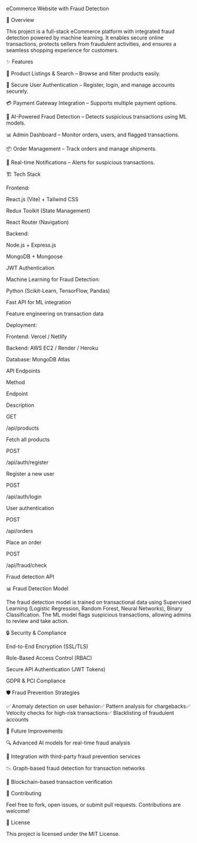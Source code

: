 eCommerce Website with Fraud Detection

🚀 Overview

This project is a full-stack eCommerce platform with integrated fraud detection powered by machine learning. It enables secure online transactions, protects sellers from fraudulent activities, and ensures a seamless shopping experience for customers.

✨ Features

🛒 Product Listings & Search – Browse and filter products easily.

🔐 Secure User Authentication – Register, login, and manage accounts securely.

💳 Payment Gateway Integration – Supports multiple payment options.

🤖 AI-Powered Fraud Detection – Detects suspicious transactions using ML models.

📊 Admin Dashboard – Monitor orders, users, and flagged transactions.

📦 Order Management – Track orders and manage shipments.

📡 Real-time Notifications – Alerts for suspicious transactions.

🏗 Tech Stack

Frontend:

React.js (Vite) + Tailwind CSS

Redux Toolkit (State Management)

React Router (Navigation)

Backend:

Node.js + Express.js

MongoDB + Mongoose

JWT Authentication

Machine Learning for Fraud Detection:

Python (Scikit-Learn, TensorFlow, Pandas)

Fast API for ML integration

Feature engineering on transaction data

Deployment:

Frontend: Vercel / Netlify

Backend: AWS EC2 / Render / Heroku

Database: MongoDB Atlas


API Endpoints

Method

Endpoint

Description

GET

/api/products

Fetch all products

POST

/api/auth/register

Register a new user

POST

/api/auth/login

User authentication

POST

/api/orders

Place an order

POST

/api/fraud/check

Fraud detection API

📊 Fraud Detection Model

The fraud detection model is trained on transactional data using Supervised Learning (Logistic Regression, Random Forest, Neural Networks), Binary Classification. The ML model flags suspicious transactions, allowing admins to review and take action.

🔒 Security & Compliance

End-to-End Encryption (SSL/TLS)

Role-Based Access Control (RBAC)

Secure API Authentication (JWT Tokens)

GDPR & PCI Compliance

🛡 Fraud Prevention Strategies

✅ Anomaly detection on user behavior✅ Pattern analysis for chargebacks✅ Velocity checks for high-risk transactions✅ Blacklisting of fraudulent accounts

📌 Future Improvements

🔍 Advanced AI models for real-time fraud analysis

🏦 Integration with third-party fraud prevention services

📉 Graph-based fraud detection for transaction networks

🔄 Blockchain-based transaction verification

🤝 Contributing

Feel free to fork, open issues, or submit pull requests. Contributions are welcome!

📄 License

This project is licensed under the MIT License.
